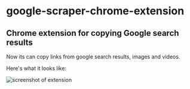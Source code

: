 # google-scraper-chrome-extension
## Chrome extension for copying Google search results

Now its can copy links from google search results, images and videos. 

Here's what it looks like:

![screenshot of extension](https://user-images.githubusercontent.com/99768521/256389263-66b6db81-b070-457d-aa02-3a1a1d1007f5.jpg)

